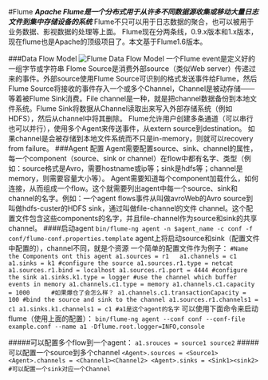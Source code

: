 #Flume
***Apache Flume是一个分布式用于从许多不同数据源收集或移动大量日志文件到集中存储设备的系统***
Flume不只可以用于日志数据的聚合，也可以被用于业务数据、影视数据的处理等上面。
Flume现在分两条线，0.9.x版本和1.x版本，现在flume也是Apache的顶级项目了。本文基于Flume1.6版本。

###Data Flow Model
![Flume Data Flow Model](http://flume.apache.org/_images/UserGuide_image00.png)
一个Flume event是定义好的一组字节或字符串
Flome Source是消费外部source（类似Web server）传递过来的事件。外部source使用Flume Source可识别的格式发送事件给Flume，然后Flume Source将接收的事件存入一个或多个Channel，Channel是被动存储——等着被Flume Sink消费。File channel是一种，就是把channel数据备份到本地文件系统。Flume Sink将数据从Channel读取出来写入外部存储系统（例如HDFS），然后从channel中将其删除。
Flume允许用户创建多条通道（可以串行也可以并行），使用多个Agent来传送事件，从extern source到destination。
如果channel是会被存储到本地文件系统而不只是in-memory，则就可以recovery from failure。
###Agent 配置
Agent需要配置source、sink、channel的属性，每一个component（source、sink or channel）在flow中都有名字、类型（例如：source格式是Avro，需要hostname或ip等；sink是hdfs等；channel是memory，则需要容量大小等）。
Agent需要知道每个component加载什么，如何连接，从而组成一个flow。这个就需要列出agent中每一个source、sink和channel的名字。例如：一个agent flows事件从叫做avroWeb的Avro source到叫做hdfs-custer的HDFS sink，通过叫做file-channel的文件 channel。这个配置文件包含这些components的名字，并且file-channel作为source和sink的共享channel。
####启动agent
`bin/flume-ng agent -n $agent_name -c conf -f conf/flume-conf.properties.template`
agent上将启动source和sink（配置文件中配置的），channel不同，就是个资源
一个简单的配置文件作为例子：
`
    #Name the Components ont this agent
a1.sources = r1  
a1.channels = c1
a1.sinks = k1
 #configure the source
 a1.sources.r1.type = netcat
 a1.sources.r1.bind = localhost
 a1.sources.r1.port = 4444
 #configure the sink
 a1.sinks.k1.type = logger
  #use the channel which buffer events in memory
  a1.channels.c1.type = memory
  a1.channels.c1.capacity = 1000      #如果爆仓了会怎么样？
  a1.channels.c1.transactionCapacity = 100
   #bind the source and sink to the channel
   a1.sources.r1.channels1 = c1
   a1.sinks.k1.channels1 = c1
   #a1是这个agent的名字
`
可以使用下面命令来启动flume（使用上面的配置）：
`bin/flume-ng agent --conf conf --conf-file example.conf --name a1 -Dflume.root.logger=INFO,console`

#####可以配置多个flow到一个agent：
`a1.srouces = source1 source2`
#####可以配置一个source到多个channel
`<Agent>.sources = <Source1>
<Agent>.channels = <Channel1><Channel2>
<Agent>.sinks = <Sink1><sink2> #可以配置一个sink对应一个Channel
`


